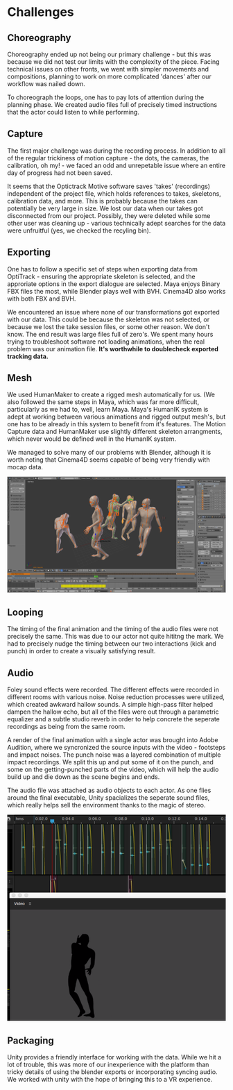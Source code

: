 
# Challenges 

## Choreography
Choreography ended up not being our primary challenge - but this was because we did not test our limits with the complexity of the piece. Facing technical issues on other fronts, we went with simpler movements and compositions, planning to work on more complicated 'dances' after our workflow was nailed down. 

To choreograph the loops, one has to pay lots of attention during the planning phase. We created audio files full of precisely timed instructions that the actor could listen to while performing. 

## Capture
The first major challenge was during the recording process. In addition to all of the regular trickiness of motion capture - the dots, the cameras, the calibration, oh my! - we faced an odd and unrepetable issue where an entire day of progress had not been saved. 

It seems that the Optictrack Motive software saves 'takes' (recordings) independent of the project file, which holds references to takes, skeletons, calibration data, and more. This is probably because the takes can potentially be very large in size. We lost our data when our takes got disconnected from our project. Possibly, they were deleted while some other user was cleaning up - various technically adept searches for the data were unfruitful (yes, we checked the recyling bin).

## Exporting
One has to follow a specific set of steps when exporting data from OptiTrack - ensuring the appropriate skeleton is selected, and the approriate options in the export dialogue are selected. Maya enjoys Binary FBX files the most, while Blender plays well with BVH. Cinema4D also works with both FBX and BVH.

We encountered an issue where none of our transformations got exported with our data. This could be because the skeleton was not selected, or because we lost the take session files, or some other reason. We don't know. The end result was large files full of zero's. We spent many hours trying to troubleshoot software not loading animations, when the real problem was our animation file. **It's worthwhile to doublecheck exported tracking data.**

## Mesh	
We used HumanMaker to create a rigged mesh automatically for us. (We also followed the same steps in Maya, which was far more difficult, particularly as we had to, well, learn Maya. Maya's HumanIK system is adept at working between various animations and rigged output mesh's, but one has to be already in this system to benefit from it's features. The Motion Capture data and HumanMaker use slightly different skeleton arrangments, which never would be defined well in the HumanIK system.

We managed to solve many of our problems with Blender, although it is worth noting that Cinema4D seems capable of being very friendly with mocap data.

![Old friends die hard. We still love you, Blender](images/blender.png)

## Looping
The timing of the final animation and the timing of the audio files were not precisely the same. This was due to our actor not quite hititng the mark. We had to precisely nudge the timing between our two interactions (kick and punch) in order to create a visually satisfying result. 

## Audio
Foley sound effects were recorded. The different effects were recorded in different rooms with various noise. Noise reduction processes were utilized, which created awkward hallow sounds. A simple high-pass filter helped dampen the hallow echo, but all of the files were out through a parametric equalizer and a subtle studio reverb in order to help concrete the seperate recordings as being from the same room.

A render of the final animation with a single actor was brought into Adobe Audition, where we syncronized the source inputs with the video - footsteps and impact noises. The punch noise was a layered combination of multiple impact recordings. We split this up and put some of it on the punch, and some on the getting-punched parts of the video, which will help the audio build up and die down as the scene begins and ends.

The audio file was attached as audio objects to each actor. As one flies around the final executable, Unity spacializes the seperate sound files, which really helps sell the environment thanks to the magic of stereo.

![Foley work!](images/foley.png)

## Packaging

Unity provides a friendly interface for working with the data. While we hit a lot of trouble, this was more of our inexperience with the platform than tricky details of using the blender exports or incorporating syncing audio. We worked with unity with the hope of bringing this to a VR experience. 